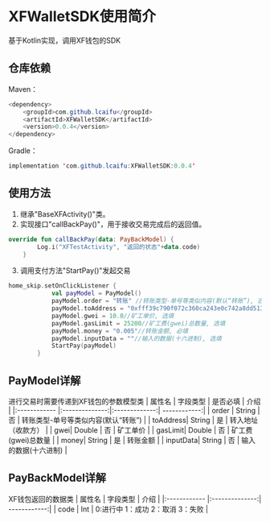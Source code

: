 # XFWalletSDK使用简介
基于Kotlin实现，调用XF钱包的SDK
## 仓库依赖

Maven：
```Java
<dependency>
	<groupId>com.github.lcaifu</groupId>
	<artifactId>XFWalletSDK</artifactId>
	<version>0.0.4</version>
</dependency>
```
Gradle：
```Java
implementation 'com.github.lcaifu:XFWalletSDK:0.0.4'
```
## 使用方法
1. 继承"BaseXFActivity()"类。<br>
2. 实现接口"callBackPay()"，用于接收交易完成后的返回值。
```kotlin
override fun callBackPay(data: PayBackModel) {
        Log.i("XFTestActivity", "返回的状态"+data.code)
    }
```
3. 调用支付方法"StartPay()"发起交易
```kotlin
home_skip.setOnClickListener {
            val payModel = PayModel()
            payModel.order = "转账" //转账类型-单号等类似内容(默认“转账”), 选填
            payModel.toAddress = "0xfff39c790f072c360ca243e0c742a8dd51396c5c"//转入地址（收款方）, 必填
            payModel.gwei = 10.0//矿工单价, 选填
            payModel.gasLimit = 25200//矿工费(gwei)总数量, 选填
            payModel.money = "0.005"//转账金额, 必填
            payModel.inputData = ""//输入的数据(十六进制), 选填
            StartPay(payModel)
        }
```
## PayModel详解
进行交易时需要传递到XF钱包的参数模型类
|   属性名  |   字段类型  |  是否必填  |     介绍    |
|:------------ |:--------------:|:-------------:| ------------:|
|   order     |     String     |        否      |    转账类型-单号等类似内容(默认“转账”)    |
| toAddress|     String     |        是     |  转入地址（收款方） |
| gwei|     Double |        否      |  矿工单价 |
| gasLimit|     Double |        否      |  矿工费(gwei)总数量 |
| money|     String     |        是     |  转账金额 |
| inputData|     String     |        否      |  输入的数据(十六进制) |
## PayBackModel详解
XF钱包返回的数据类
| 属性名  |   字段类型  |    介绍    |
|:------------ |:--------------:| ------------:|
|   code |     Int  |  0:进行中 1：成功   2：取消    3：失败 |
